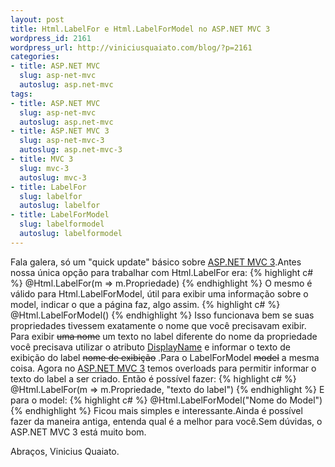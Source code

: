 ```yaml
--- 
layout: post
title: Html.LabelFor e Html.LabelForModel no ASP.NET MVC 3
wordpress_id: 2161
wordpress_url: http://viniciusquaiato.com/blog/?p=2161
categories: 
- title: ASP.NET MVC
  slug: asp-net-mvc
  autoslug: asp.net-mvc
tags: 
- title: ASP.NET MVC
  slug: asp-net-mvc
  autoslug: asp.net-mvc
- title: ASP.NET MVC 3
  slug: asp-net-mvc-3
  autoslug: asp.net-mvc-3
- title: MVC 3
  slug: mvc-3
  autoslug: mvc-3
- title: LabelFor
  slug: labelfor
  autoslug: labelfor
- title: LabelForModel
  slug: labelformodel
  autoslug: labelformodel
---
```

Fala galera, só um "quick update" básico sobre [ASP.NET MVC 3](http://viniciusquaiato.com/blog/asp-net-mvc-3).Antes nossa única opção para trabalhar com Html.LabelFor era:
{% highlight c# %}
@Html.LabelFor(m => m.Propriedade)
{% endhighlight %}
O mesmo é válido para Html.LabelForModel, útil para exibir uma informação sobre o model, indicar o que a página faz, algo assim.
{% highlight c# %}
@Html.LabelForModel()
{% endhighlight %}
Isso funcionava bem se suas propriedades tivessem exatamente o nome que você precisavam exibir. Para exibir <del datetime="2010-11-19T10:34:57+00:00">uma nome</del> um texto no label diferente do nome da propriedade você precisava utilizar o atributo [DisplayName](http://msdn.microsoft.com/pt-br/library/system.componentmodel.displaynameattribute.aspx) e informar o texto de exibição do label <del datetime="2010-11-19T10:34:57+00:00">nome de exibição</del> .Para o LabelForModel <del datetime="2010-11-19T10:34:57+00:00">model</del> a mesma coisa. Agora no [ASP.NET MVC 3](http://asp.net/mvc/mvc3) temos overloads para permitir informar o texto do label a ser criado. Então é possível fazer:
{% highlight c# %}
@Html.LabelFor(m => m.Propriedade, "texto do label")
{% endhighlight %}
E para o model:
{% highlight c# %}
@Html.LabelForModel("Nome do Model")
{% endhighlight %}
Ficou mais simples e interessante.Ainda é possível fazer da maneira antiga, entenda qual é a melhor para você.Sem dúvidas, o ASP.NET MVC 3 está muito bom.

Abraços,
Vinicius Quaiato.
